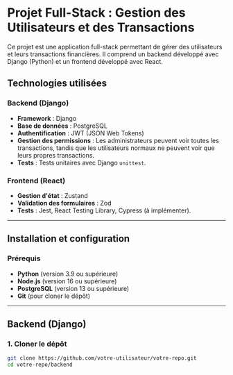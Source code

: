 # Projet Full-Stack : Gestion des Utilisateurs et des Transactions

Ce projet est une application full-stack permettant de gérer des utilisateurs et leurs transactions financières. Il comprend un backend développé avec Django (Python) et un frontend développé avec React.

## Technologies utilisées

### Backend (Django)
- **Framework** : Django
- **Base de données** : PostgreSQL
- **Authentification** : JWT (JSON Web Tokens)
- **Gestion des permissions** : Les administrateurs peuvent voir toutes les transactions, tandis que les utilisateurs normaux ne peuvent voir que leurs propres transactions.
- **Tests** : Tests unitaires avec Django `unittest`.

### Frontend (React)
- **Gestion d'état** : Zustand
- **Validation des formulaires** : Zod
- **Tests** : Jest, React Testing Library, Cypress (à implémenter).

---

## Installation et configuration

### Prérequis

- **Python** (version 3.9 ou supérieure)
- **Node.js** (version 16 ou supérieure)
- **PostgreSQL** (version 13 ou supérieure)
- **Git** (pour cloner le dépôt)

---

## Backend (Django)

### 1. Cloner le dépôt

```bash
git clone https://github.com/votre-utilisateur/votre-repo.git
cd votre-repo/backend

